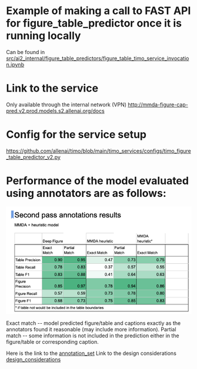 # Example of making a call to FAST API for figure_table_predictor once it is running locally
Can be found in [src/ai2_internal/figure_table_predictors/figure_table_timo_service_invocation.ipynb](https://github.com/allenai/mmda/blob/063c1d327ab40a77b361366aa1f6e56fa256f153/src/ai2_internal/figure_table_predictors/figure_table_timo_service_invocation.ipynb)

# Link to the service
Only available through the internal network (VPN) http://mmda-figure-cap-pred.v2.prod.models.s2.allenai.org/docs

# Config for the service setup
https://github.com/allenai/timo/blob/main/timo_services/configs/timo_figure_table_predictor_v2.py

# Performance of the model evaluated using annotators are as follows:
![performance_metrics.png](performance_metrics.png)

Exact match -- model predicted figure/table and captions exactly as the annotators found it 
reasonable (may include more information). 
Partial match -- some information is not included in the prediction either in the figure/table or corresponding caption.

Here is the link to the [annotation_set](https://docs.google.com/spreadsheets/d/1dVLBhE9G6_rHNMIX0Cv6jqaMgviVOTv7UMA2dISuNo8/edit#gid=379619488&range=T4:Z12)
Link to the design considerations [design_considerations](https://docs.google.com/document/d/1Kfbcyw7pXC4uJCiodhUn_vgnA2J981gUK7KbQtkaG5Y/edit?usp=sharing)
